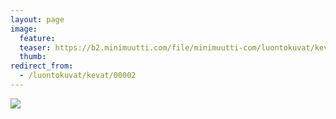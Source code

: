 ```yaml
---
layout: page
image:
  feature:
  teaser: https://b2.minimuutti.com/file/minimuutti-com/luontokuvat/kev%C3%A4t/IMG_20130511_075119-245px.jpg
  thumb:
redirect_from:
  - /luontokuvat/kevat/00002
---
```


![](https://b2.minimuutti.com/file/minimuutti-com/luontokuvat/kev%C3%A4t/IMG_20130511_075119-800px.jpg)
